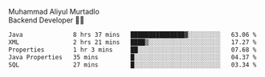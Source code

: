 Muhammad Aliyul Murtadlo
<br>
Backend Developer 👨‍💻
<br>
<!--START_SECTION:waka-->

```txt
Java              8 hrs 37 mins   ███████████████▓░░░░░░░░░   63.06 %
XML               2 hrs 21 mins   ████▒░░░░░░░░░░░░░░░░░░░░   17.27 %
Properties        1 hr 3 mins     ██░░░░░░░░░░░░░░░░░░░░░░░   07.68 %
Java Properties   35 mins         █░░░░░░░░░░░░░░░░░░░░░░░░   04.37 %
SQL               27 mins         █░░░░░░░░░░░░░░░░░░░░░░░░   03.34 %
```

<!--END_SECTION:waka-->
